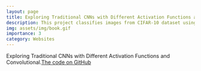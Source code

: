 ```yaml
---
layout: page
title: Exploring Traditional CNNs with Different Activation Functions and Convolutional
description: This project classifies images from CIFAR-10 dataset using traditional CNNs with different activation functions, filters, strides, kernel.
img: assets/img/book.gif
importance: 3
category: Websites
---
```


Exploring Traditional CNNs with Different Activation Functions and Convolutional.[The code on GitHub](https://github.com/ariyanhossain2208/Exploring-Traditional-CNNs)